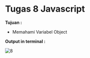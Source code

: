 # Tugas 8 Javascript

<b>Tujuan : </b>
<ul>
  <li>Memahami Variabel Object</li>
</ul>

<b>Output in terminal : </b>

![8](https://user-images.githubusercontent.com/92837751/184461350-24c73503-520c-4144-a783-39a598bbdfb0.jpg)
